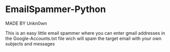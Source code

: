 # EmailSpammer-Python

MADE BY Unkn0wn

This is an easy little email spammer where you can enter gmail addresses in the Google-Accounts.txt file wich will spam the target email with your own subjects and messages
